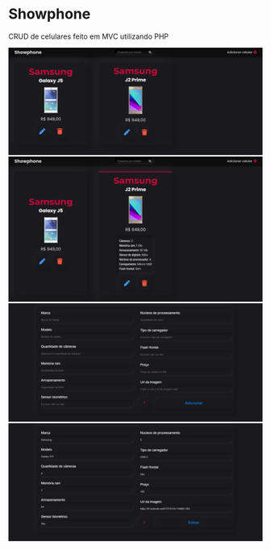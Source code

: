 # Showphone
CRUD de celulares feito em MVC utilizando PHP

<img src="https://github.com/joaby-oliveira/Showphone/blob/master/public/images/index1IMG.png">

<img src="https://github.com/joaby-oliveira/Showphone/blob/master/public/images/indexDetailsIMG.png">

<img src="https://github.com/joaby-oliveira/Showphone/blob/master/public/images/addIMG.png">

<img src="https://github.com/joaby-oliveira/Showphone/blob/master/public/images/editIMG.png">
